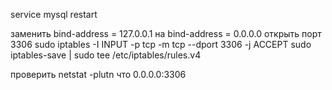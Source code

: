 
service mysql restart

заменить bind-address = 127.0.0.1
на bind-address = 0.0.0.0
открыть порт 3306
sudo iptables -I INPUT -p tcp -m tcp --dport 3306 -j ACCEPT
 sudo iptables-save | sudo tee /etc/iptables/rules.v4

проверить  netstat -plutn что 0.0.0.0:3306